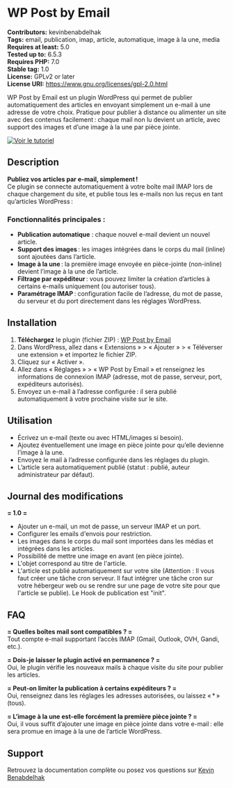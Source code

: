 # WP Post by Email

**Contributors:** kevinbenabdelhak  
**Tags:** email, publication, imap, article, automatique, image à la une, media  
**Requires at least:** 5.0  
**Tested up to:** 6.5.3  
**Requires PHP:** 7.0  
**Stable tag:** 1.0  
**License:** GPLv2 or later  
**License URI:** https://www.gnu.org/licenses/gpl-2.0.html  

WP Post by Email est un plugin WordPress qui permet de publier automatiquement des articles en envoyant simplement un e-mail à une adresse de votre choix. Pratique pour publier à distance ou alimenter un site avec des contenus facilement : chaque mail non lu devient un article, avec support des images et d’une image à la une par pièce jointe.

[![Voir le tutoriel](https://img.youtube.com/vi/0DIwcZuyf8Y/maxresdefault.jpg)](https://www.youtube.com/watch?v=0DIwcZuyf8Y&ab_channel=KevinBenabdelhak)

## Description

**Publiez vos articles par e-mail, simplement !**  
Ce plugin se connecte automatiquement à votre boîte mail IMAP lors de chaque chargement du site, et publie tous les e-mails non lus reçus en tant qu’articles WordPress :

### Fonctionnalités principales :

- **Publication automatique** : chaque nouvel e-mail devient un nouvel article.
- **Support des images** : les images intégrées dans le corps du mail (inline) sont ajoutées dans l’article.
- **Image à la une** : la première image envoyée en pièce-jointe (non-inline) devient l’image à la une de l’article.
- **Filtrage par expéditeur** : vous pouvez limiter la création d’articles à certains e-mails uniquement (ou autoriser tous).
- **Paramétrage IMAP** : configuration facile de l’adresse, du mot de passe, du serveur et du port directement dans les réglages WordPress.

## Installation

1. **Téléchargez** le plugin (fichier ZIP) : [WP Post by Email](https://kevin-benabdelhak.fr/plugins/wp-post-by-email/)
2. Dans WordPress, allez dans « Extensions » > « Ajouter » > « Téléverser une extension » et importez le fichier ZIP.
3. Cliquez sur « Activer ».
4. Allez dans « Réglages » > « WP Post by Email » et renseignez les informations de connexion IMAP (adresse, mot de passe, serveur, port, expéditeurs autorisés).
5. Envoyez un e-mail à l’adresse configurée : il sera publié automatiquement à votre prochaine visite sur le site.

## Utilisation

- Écrivez un e-mail (texte ou avec HTML/images si besoin).
- Ajoutez éventuellement une image en pièce jointe pour qu’elle devienne l’image à la une.
- Envoyez le mail à l’adresse configurée dans les réglages du plugin.
- L’article sera automatiquement publié (statut : publié, auteur administrateur par défaut).

## Journal des modifications

**= 1.0 =**
- Ajouter un e-mail, un mot de passe, un serveur IMAP et un port.
- Configurer les emails d'envois pour restriction.
- Les images dans le corps du mail sont importées dans les médias et intégrées dans les articles.
- Possibilité de mettre une image en avant (en pièce jointe).
- L'objet correspond au titre de l'article.
- L'article est publié automatiquement sur votre site (Attention : Il vous faut créer une tâche cron serveur. Il faut intégrer une tâche cron sur votre hébergeur web ou se rendre sur une page de votre site pour que l'article se publie). Le Hook de publication est "init".

## FAQ

**= Quelles boîtes mail sont compatibles ? =**  
Tout compte e-mail supportant l’accès IMAP (Gmail, Outlook, OVH, Gandi, etc.).

**= Dois-je laisser le plugin activé en permanence ? =**  
Oui, le plugin vérifie les nouveaux mails à chaque visite du site pour publier les articles.

**= Peut-on limiter la publication à certains expéditeurs ? =**  
Oui, renseignez dans les réglages les adresses autorisées, ou laissez « * » (tous).

**= L’image à la une est-elle forcément la première pièce jointe ? =**  
Oui, il vous suffit d’ajouter une image en pièce jointe dans votre e-mail : elle sera promue en image à la une de l’article WordPress.

## Support

Retrouvez la documentation complète ou posez vos questions sur [Kevin Benabdelhak](https://kevin-benabdelhak.fr/)
